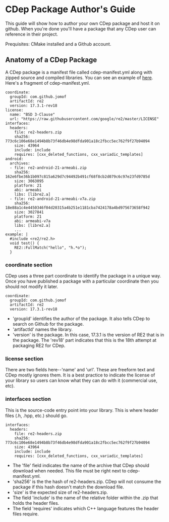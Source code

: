 # CDep Package Author's Guide
This guide will show how to author your own CDep package and host it on github. When you're done you'll have a package that any CDep user can reference in their project.

Prequisites: CMake installed and a Github account.

## Anatomy of a CDep Package
A CDep package is a manifest file called cdep-manifest.yml along with zipped source and compiled libraries. You can see an example of [here](https://github.com/jomof/re2/releases/download/17.3.1-rev18/cdep-manifest.yml). Here's a fragment of cdep-manifest.yml.

```
coordinate:
  groupId: com.github.jomof
  artifactId: re2
  version: 17.3.1-rev18
license:
  name: "BSD 3-Clause"
  url: "https://raw.githubusercontent.com/google/re2/master/LICENSE"
interfaces:
  headers:
    file: re2-headers.zip
    sha256: 773c6c106e68e1494b8b73f46db4e98dfda901a18c2fbcc5ec762f9f27b94094
    size: 43964
    include: include
    requires: [cxx_deleted_functions, cxx_variadic_templates]
android:
  archives:
  - file: re2-android-21-armeabi.zip
    sha256: 162e6fbe36b1b097c815a629d7c94492b491cf68f8cb2d079c6c97e23fd9785d
    size: 3063095
    platform: 21
    abi: armeabi
    libs: [libre2.a]
  - file: re2-android-21-armeabi-v7a.zip
    sha256: 18e88a1c4e4450346f04d20315a4b251e1181cba7424178a4bd975673658f942
    size: 3027841
    platform: 21
    abi: armeabi-v7a
    libs: [libre2.a]
    ...
example: |
  #include <re2/re2.h>
  void test() {
    RE2::FullMatch("hello", "h.*o");
  }
```

### coordinate section
CDep uses a three part coordinate to identify the package in a unique way. Once you have published a package with a particular coordinate then you should not modify it later.
```
coordinate:
  groupId: com.github.jomof
  artifactId: re2
  version: 17.3.1-rev18
```
* 'groupId' identifies the author of the package. It also tells CDep to search on Github for the package.
* 'artifactId' names the library.
* 'version' is the package. In this case, 17.3.1 is the version of RE2 that is in the package. The 'rev18' part indicates that this is the 18th attempt at packaging RE2 for CDep.

### license section
There are two fields here--'name' and 'url'. These are freeform text and CDep mostly ignores them. It is a best practice to indicate the license of your library so users can know what they can do with it (commercial use, etc).

### interfaces section
This is the source-code entry point into your library. This is where header files (.h, .hpp, etc.) should go.
```
interfaces:
  headers:
    file: re2-headers.zip
    sha256: 773c6c106e68e1494b8b73f46db4e98dfda901a18c2fbcc5ec762f9f27b94094
    size: 43964
    include: include
    requires: [cxx_deleted_functions, cxx_variadic_templates]
```
* The 'file' field indicates the name of the archive that CDep should download when needed. This file must be right next to cdep-manifest.yml.
* 'sha256' is the the hash of re2-headers.zip. CDep will not consume the package if this hash doesn't match the download file.
* 'size' is the expected size of re2-headers.zip.
* The field 'include' is the name of the relative folder within the .zip that holds the header files.
* The field 'requires' indicates which C++ language features the header files require.







